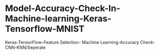 # Model-Accuracy-Check-In-Machine-learning-Keras-Tensorflow-MNIST
Keras-TensorFlow-Feature Selection- Machine Learning-Accuracy Check-CNN-KNN/Seperate
